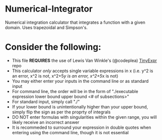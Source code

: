 # Numerical-Integrator
Numerical integration calculator that integrates a function with a given domain. Uses trapezoidal and Simpson's.

# Consider the following:
* This file **REQUIRES** the use of Lewis Van Winkle's (@codeplea) [TinyExpr](https://github.com/codeplea/tinyexpr) repo 
* This calculator _only_ accepts single variable expressions in x (i.e. y^2 is an error, x^2 is not, x^2+5*y is an error, x^2+5*x is not) 
* You may either enter your inputs in the command line or as standard input
* For command line, the order will be in the form of "./executable expression lower bound upper bound <# of subsections>"
* For standard input, simply call "./<executable>"
* If your lower bound is unintentionally higher than your upper bound, simply flip the sign as per the proprty of integrals
* DO NOT enter formulas with singularities within the given range, you will likely receive an incorrect answer
* It is recommeded to surround your expression in double quotes when entering using the command line, though it is not essential
